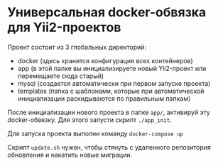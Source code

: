 # Универсальная docker-обвязка для Yii2-проектов

Проект состоит из 3 глобальных директорий:
* docker (здесь хранится конфигурация всех контейнеров)
* app (в этой папке вы инициализируете новый Yii2-проект или перемещаете сюда старый)
* mysql (создается автоматически при первом запуске проекта)
* templates (папка с шаблонами, которые при автоматической инициализации раскидываются по правильным папкам)

После инициализации нового проекта в папке `app/`, активируй эту docker-обвязку. Для этого запусти скрипт `./app_init`.  

Для запуска проекта выполни команду `docker-compose up`

Скрипт `update.sh` нужен, чтобы стянуть с удаленного репозитория обновления и накатить новые миграции.